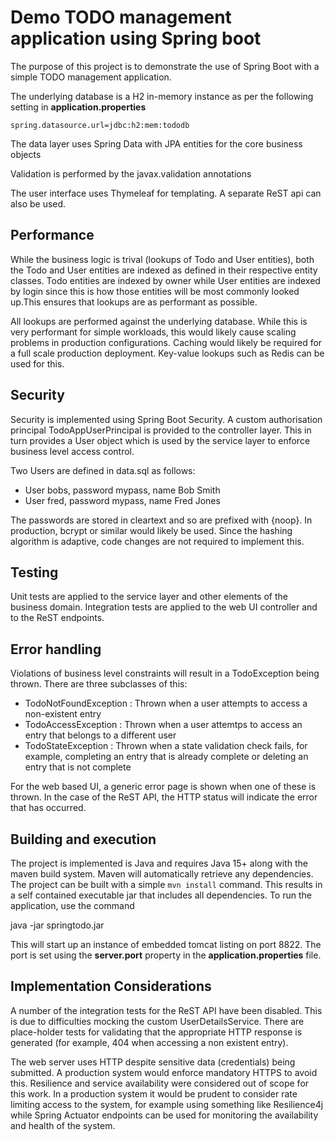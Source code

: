 # Demo TODO management application using Spring boot

The purpose of this project is to demonstrate the use of Spring Boot with a simple TODO management application. 

The underlying database is a H2 in-memory instance as per the following setting in **application.properties**

`spring.datasource.url=jdbc:h2:mem:tododb`

The data layer uses Spring Data with JPA entities for the core business objects

Validation is performed by the javax.validation annotations

The user interface uses Thymeleaf for templating. A separate ReST api can also be used.

## Performance 
While the business logic is trival (lookups of Todo and User entities), both the Todo and User entities are indexed as defined in their respective entity classes. Todo entities are indexed by owner while User entities are indexed by login since this is how those entities will be most commonly looked up.This ensures that lookups are as performant as possible.

All lookups are performed against the underlying database. While this is very performant for simple workloads, this would likely cause scaling problems in production configurations. Caching would likely be required for a full scale production deployment. Key-value lookups such as Redis can be used for this.

## Security 
Security is implemented using Spring Boot Security. A custom authorisation principal TodoAppUserPrincipal is provided to the controller layer. This in turn provides a User object which is used by the service layer to enforce business level access control.

Two Users are defined in data.sql as follows:

 - User bobs, password mypass, name Bob Smith
 - User fred, password mypass, name Fred Jones

The passwords are stored in cleartext and so are prefixed with {noop}. In production, bcrypt or similar would likely be used. Since the hashing algorithm is adaptive, code changes are not required to implement this.

## Testing
Unit tests are applied to the service layer and other elements of the business domain. Integration tests are applied to the web UI controller and to the ReST endpoints. 

## Error handling
Violations of business level constraints will result in a TodoException being thrown. There are three subclasses of this: 
 - TodoNotFoundException : Thrown when a user attempts to access a non-existent entry
 - TodoAccessException : Thrown when a user attemtps to access an entry that belongs to a different user
 - TodoStateException : Thrown when a state validation check fails, for example, completing an entry that is already complete or deleting an entry that is not complete

For the web based UI, a generic error page is shown when one of these is thrown. In the case of the ReST API, the HTTP status will indicate the error that has occurred.

## Building and execution
The project is implemented is Java and requires Java 15+ along with the maven build system. Maven will automatically retrieve any dependencies. The project can be built with a simple `mvn install` command. This results in a self contained executable jar that includes all dependencies. To run the application, use the command 

java -jar springtodo.jar

This will start up an instance of embedded tomcat listing on port 8822. The port is set using the **server.port** property in the **application.properties** file.

## Implementation Considerations
A number of the integration tests for the ReST API have been disabled. This is due to difficulties mocking the custom UserDetailsService. There are place-holder tests for validating that the appropriate HTTP response is generated (for example, 404 when accessing a non existent entry).

The web server uses HTTP despite sensitive data (credentials) being submitted. A production system would enforce mandatory HTTPS to avoid this. 
Resilience and service availability were considered out of scope for this work. In a production system it would be prudent to consider rate limiting access to the system, for example using something like Resilience4j  while Spring Actuator endpoints can be used for monitoring the availability and health of the system. 
